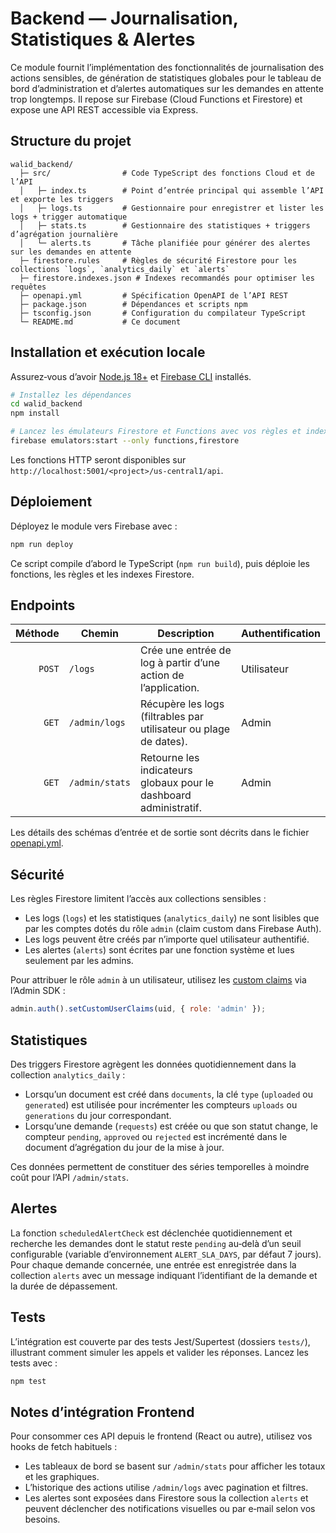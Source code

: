 # Backend — Journalisation, Statistiques & Alertes

Ce module fournit l’implémentation des fonctionnalités de journalisation des actions sensibles,
de génération de statistiques globales pour le tableau de bord d’administration et d’alertes
automatiques sur les demandes en attente trop longtemps. Il repose sur Firebase
(Cloud Functions et Firestore) et expose une API REST accessible via Express.

## Structure du projet

```
walid_backend/
  ├─ src/                # Code TypeScript des fonctions Cloud et de l’API
  │   ├─ index.ts        # Point d’entrée principal qui assemble l’API et exporte les triggers
  │   ├─ logs.ts         # Gestionnaire pour enregistrer et lister les logs + trigger automatique
  │   ├─ stats.ts        # Gestionnaire des statistiques + triggers d’agrégation journalière
  │   └─ alerts.ts       # Tâche planifiée pour générer des alertes sur les demandes en attente
  ├─ firestore.rules     # Règles de sécurité Firestore pour les collections `logs`, `analytics_daily` et `alerts`
  ├─ firestore.indexes.json # Indexes recommandés pour optimiser les requêtes
  ├─ openapi.yml         # Spécification OpenAPI de l’API REST
  ├─ package.json        # Dépendances et scripts npm
  ├─ tsconfig.json       # Configuration du compilateur TypeScript
  └─ README.md           # Ce document
```

## Installation et exécution locale

Assurez‑vous d’avoir [Node.js 18+](https://nodejs.org/) et [Firebase CLI](https://firebase.google.com/docs/cli) installés.

```bash
# Installez les dépendances
cd walid_backend
npm install

# Lancez les émulateurs Firestore et Functions avec vos règles et indexes
firebase emulators:start --only functions,firestore
```

Les fonctions HTTP seront disponibles sur `http://localhost:5001/<project>/us-central1/api`.

## Déploiement

Déployez le module vers Firebase avec :

```bash
npm run deploy
```

Ce script compile d’abord le TypeScript (`npm run build`), puis déploie les fonctions,
les règles et les indexes Firestore.

## Endpoints

| Méthode | Chemin            | Description                                                       | Authentification |
|--------:|-------------------|------------------------------------------------------------------|-----------------|
| `POST`  | `/logs`           | Crée une entrée de log à partir d’une action de l’application.    | Utilisateur     |
| `GET`   | `/admin/logs`     | Récupère les logs (filtrables par utilisateur ou plage de dates).  | Admin           |
| `GET`   | `/admin/stats`    | Retourne les indicateurs globaux pour le dashboard administratif. | Admin           |

Les détails des schémas d’entrée et de sortie sont décrits dans le fichier
[openapi.yml](openapi.yml).

## Sécurité

Les règles Firestore limitent l’accès aux collections sensibles :

* Les logs (`logs`) et les statistiques (`analytics_daily`) ne sont lisibles que par les
  comptes dotés du rôle `admin` (claim custom dans Firebase Auth).
* Les logs peuvent être créés par n’importe quel utilisateur authentifié.
* Les alertes (`alerts`) sont écrites par une fonction système et lues seulement par les admins.

Pour attribuer le rôle `admin` à un utilisateur, utilisez les [custom claims](https://firebase.google.com/docs/auth/admin/custom-claims)
via l’Admin SDK :

```js
admin.auth().setCustomUserClaims(uid, { role: 'admin' });
```

## Statistiques

Des triggers Firestore agrègent les données quotidiennement dans la collection `analytics_daily` :

* Lorsqu’un document est créé dans `documents`, la clé `type` (`uploaded` ou `generated`) est utilisée pour
  incrémenter les compteurs `uploads` ou `generations` du jour correspondant.
* Lorsqu’une demande (`requests`) est créée ou que son statut change, le compteur `pending`,
  `approved` ou `rejected` est incrémenté dans le document d’agrégation du jour de la mise à jour.

Ces données permettent de constituer des séries temporelles à moindre coût pour l’API `/admin/stats`.

## Alertes

La fonction `scheduledAlertCheck` est déclenchée quotidiennement et recherche les demandes dont le statut
reste `pending` au‑delà d’un seuil configurable (variable d’environnement `ALERT_SLA_DAYS`, par défaut 7 jours).
Pour chaque demande concernée, une entrée est enregistrée dans la collection `alerts` avec un message
indiquant l’identifiant de la demande et la durée de dépassement.

## Tests

L’intégration est couverte par des tests Jest/Supertest (dossiers `tests/`), illustrant comment
simuler les appels et valider les réponses. Lancez les tests avec :

```bash
npm test
```

## Notes d’intégration Frontend

Pour consommer ces API depuis le frontend (React ou autre), utilisez vos hooks de fetch habituels :

* Les tableaux de bord se basent sur `/admin/stats` pour afficher les totaux et les graphiques.
* L’historique des actions utilise `/admin/logs` avec pagination et filtres.
* Les alertes sont exposées dans Firestore sous la collection `alerts` et peuvent déclencher
  des notifications visuelles ou par e‑mail selon vos besoins.